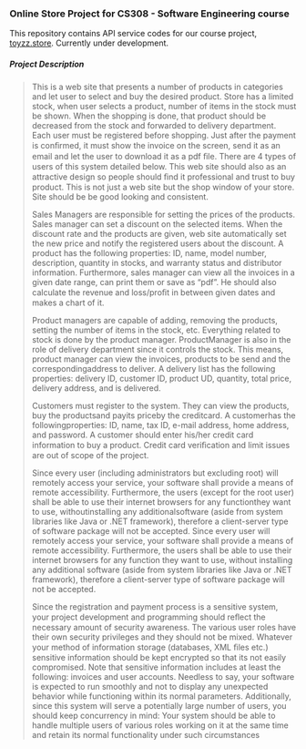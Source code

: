 ### Online Store Project for CS308 - Software Engineering course

This repository contains API service codes for our course project, [toyzz.store](http://toyzz.store). Currently under development.


##### Project Description

><p>This is a web site that presents a number of products in categories and let user to select and buy the desired product. Store has a limited stock, when user selects a product, number of items in the stock must be shown. When the shopping is done, that product should be decreased from the stock and forwarded to delivery department. Each user must be registered before shopping. Just after the payment is conﬁrmed, it must show the invoice on the screen, send it as an email and let the user to download it as a pdf ﬁle. There are 4 types of users of this system detailed below. This web site should also as an attractive design so people should ﬁnd it professional and trust to buy product. This is not just a web site but the shop window of your store. Site should be be good looking and consistent.<p>Sales Managers are responsible for setting the prices of the products. Sales manager can set a discount on the selected items. When the discount rate and the products are given, web site automatically set the new price and notify the registered users about the discount. A product has the following properties: ID, name, model number, description, quantity in stocks, and warranty status and distributor information. Furthermore, sales manager can view all the invoices in a given date range, can print them or save as “pdf”. He should also calculate the revenue and loss/proﬁt in between given dates and makes a chart of it.<p>Product managers are capable of adding, removing the products, setting the number of items in the stock, etc. Everything related to stock is done by the product manager. ProductManager is also in the role of delivery department since it controls the stock. This means, product manager can view the invoices, products to be send and the correspondingaddress to deliver. A delivery list has the following properties: delivery ID, customer ID, product UD, quantity, total price, delivery address, and is delivered.<p>Customers must register to the system. They can view the products, buy the productsand payits priceby the creditcard. A customerhas the followingproperties: ID, name, tax ID, e-mail address, home address, and password. A customer should enter his/her credit card information to buy a product. Credit card veriﬁcation and limit issues are out of scope of the project.<p>Since every user (including administrators but excluding root) will remotely access your service, your software shall provide a means of remote accessibility. Furthermore, the users (except for the root user) shall be able to use their internet browsers for any functionthey want to use, withoutinstalling any additionalsoftware (aside from system libraries like Java or .NET framework), therefore a client-server type of software package will not be accepted. Since every user will remotely access your service, your software shall provide a means of remote accessibility. Furthermore, the users shall be able to use their internet browsers for any function they want to use, without installing any additional software (aside from system libraries like Java or .NET framework), therefore a client-server type of software package will not be accepted.<p>Since the registration and payment process is a sensitive system, your project development and programming should reﬂect the necessary amount of security awareness. The various user roles have their own security privileges and they should not be mixed. Whatever your method of information storage (databases, XML ﬁles etc.) sensitive information should be kept encrypted so that its not easily compromised. Note that sensitive information includes at least the following: invoices and user accounts. Needless to say, your software is expected to run smoothly and not to display any unexpected behavior while functioning within its normal parameters. Additionally, since this system will serve a potentially large number of users, you should keep concurrency in mind: Your system should be able to handle multiple users of various roles working on it at the same time and retain its normal functionality under such circumstances



